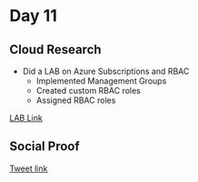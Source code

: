 # Day 11

## Cloud Research

- Did a LAB on Azure Subscriptions and RBAC
  - Implemented Management Groups
  - Created custom RBAC roles
  - Assigned RBAC roles

[LAB Link](https://microsoftlearning.github.io/AZ-104-MicrosoftAzureAdministrator/Instructions/Labs/LAB_02a_Manage_Subscriptions_and_RBAC.html)

## Social Proof

[Tweet link](https://twitter.com/Just4JAG/status/1342250590118805504)

